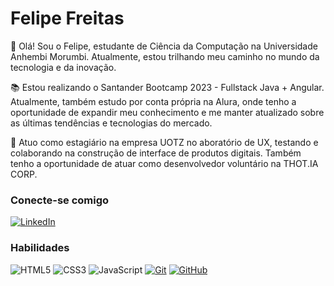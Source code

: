 # Felipe Freitas
👋 Olá! Sou o Felipe, estudante de Ciência da Computação na Universidade Anhembi Morumbi. Atualmente, estou trilhando meu caminho no mundo da tecnologia e da inovação.

📚 Estou realizando o Santander Bootcamp 2023 - Fullstack Java + Angular. Atualmente, também estudo por conta própria na Alura, onde tenho a oportunidade de expandir meu conhecimento e me manter atualizado sobre as últimas tendências e tecnologias do mercado.

💼 Atuo como estagiário na empresa UOTZ no aboratório de UX, testando e colaborando na construção de interface de produtos digitais. Também tenho a oportunidade de atuar como desenvolvedor voluntário na THOT.IA CORP.

### Conecte-se comigo
[![LinkedIn](https://img.shields.io/badge/-LinkedIn-000?style=for-the-badge&logo=linkedin&logoColor=30A3DC)](https://www.linkedin.com/in/felipe-freitas-genitore/)


### Habilidades
![HTML5](https://img.shields.io/badge/HTML-000?style=for-the-badge&logo=html5&logoColor=30A3DC)
![CSS3](https://img.shields.io/badge/CSS3-000?style=for-the-badge&logo=css3&logoColor=E94D5F)
![JavaScript](https://img.shields.io/badge/JavaScript-000?style=for-the-badge&logo=javascript&logoColor=30A3DC)
[![Git](https://img.shields.io/badge/Git-000?style=for-the-badge&logo=git&logoColor=E94D5F)](https://git-scm.com/doc) 
[![GitHub](https://img.shields.io/badge/GitHub-000?style=for-the-badge&logo=github&logoColor=30A3DC)](https://docs.github.com/)




